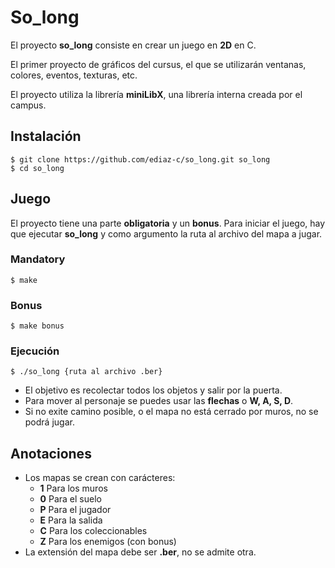 # So_long
El proyecto **so_long** consiste en crear un juego en **2D** en C.

El primer proyecto de gráficos del cursus, el que se utilizarán ventanas, colores, eventos, texturas, etc.

El proyecto utiliza la librería **miniLibX**, una librería interna creada por el campus.
## Instalación
    $ git clone https://github.com/ediaz-c/so_long.git so_long
    $ cd so_long

## Juego
El proyecto tiene una parte **obligatoria** y un **bonus**.
Para iniciar el juego, hay que ejecutar **so_long** y como argumento la ruta al archivo del mapa a jugar.
### Mandatory
    $ make
### Bonus
    $ make bonus
### Ejecución
    $ ./so_long {ruta al archivo .ber}
- El objetivo es recolectar todos los objetos y salir por la puerta.
- Para mover al personaje se puedes usar las **flechas** o **W, A, S, D**.
- Si no exite camino posible, o el mapa no está cerrado por muros, no se podrá jugar.
## Anotaciones
- Los mapas se crean con carácteres:
    - **1** Para los muros
    - **0** Para el suelo
    - **P** Para el jugador
    - **E** Para la salida
    - **C** Para los coleccionables
    - **Z** Para los enemigos (con bonus)
- La extensión del mapa debe ser **.ber**, no se admite otra.
